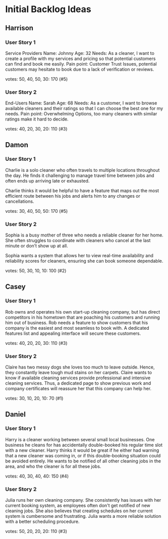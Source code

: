 # Initial Backlog Ideas

## Harrison
### User Story 1
Service Providers 
Name: Johnny
Age: 32
Needs:
As a cleaner, I want to create a profile with my services and pricing so that potential customers can find and book me easily.
Pain point:
Customer Trust Issues, potential customers may hesitate to book due to a lack of verification or reviews.

votes: 50, 40, 50, 30: 170 (#5)

### User Story 2
End-Users
Name: Sarah
Age: 68
Needs:
As a customer, I want to browse available cleaners and their ratings so that I can choose the best one for my needs.
Pain point:
Overwhelming Options, too many cleaners with similar ratings make it hard to decide.

votes: 40, 20, 30, 20: 110 (#3)

## Damon
### User Story 1
Charlie is a solo cleaner who often travels to multiple locations throughout the day.
He finds it challenging to manage travel time between jobs and often ends up arriving late or exhausted.

Charlie thinks it would be helpful to have a feature that maps out the most efficient route between his jobs and alerts him to any changes or cancellations.

votes: 30, 40, 50, 50: 170 (#5)

### User Story 2
Sophia is a busy mother of three who needs a reliable cleaner for her home.
She often struggles to coordinate with cleaners who cancel at the last minute or don’t show up at all.

Sophia wants a system that allows her to view real-time availability and reliability scores for cleaners, ensuring she can book someone dependable.

votes: 50, 30, 10, 10: 100 (#2)

## Casey
### User Story 1
Rob owns and operates his own start-up cleaning company, but has direct competitors in his hometown that are
poaching his customers and running him out of business. Rob needs a feature to show customers that his company
is the easiest and most seamless to book with. A dedicated features list and appealing interface will secure
these customers.

votes: 40, 20, 20, 30: 110 (#3)

### User Story 2
Claire has two messy dogs she loves too much to leave outside. Hence, they constantly leave tough mud stains
on her carpets. Claire wants to know if available cleaning services provide professional and intensive cleaning services. 
Thus, a dedicated page to show previous work and company certificates will reassure her that this company can help her.

votes: 30, 10, 20, 10: 70 (#1)

## Daniel
### User Story 1
Harry is a cleaner working between several small local businesses. One business he cleans for has accidentally double-booked his regular time slot with a new cleaner.
Harry thinks it would be great if he either had warning that a new cleaner was coming in, or if this double-booking situation could be avoided entirely.
He wants to be notified of all other cleaning jobs in the area, and who the cleaner is for all these jobs.

votes: 40, 30, 40, 40: 150 (#4)

### User Story 2
Julia runs her own cleaning company. She consistently has issues with her current booking system, as employees often don't get notified of new cleaning jobs.
She also believes that creating schedules on her current system is cumbersome and frustrating.
Julia wants a more reliable solution with a better scheduling procedure.

votes: 50, 20, 20, 20: 110 (#3)
